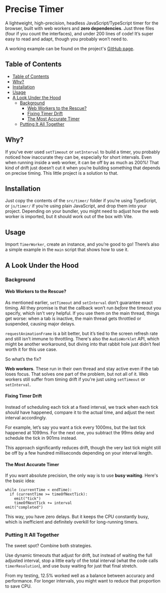 # Precise Timer

A lightweight, high-precision, headless JavaScript/TypeScript timer for the browser, built with web workers and **zero dependencies**. Just three files (four if you count the interfaces), and under 200 lines of code! It’s super easy to read and adapt, though you probably won’t need to.

A working example can be found on the project's [GitHub page](https://gurbindersingh.github.io/precise-timer/).

## Table of Contents

- [Table of Contents](#table-of-contents)
- [Why?](#why)
- [Installation](#installation)
- [Usage](#usage)
- [A Look Under the Hood](#a-look-under-the-hood)
  - [Background](#background)
    - [Web Workers to the Rescue?](#web-workers-to-the-rescue)
    - [Fixing Timer Drift](#fixing-timer-drift)
    - [The Most Accurate Timer](#the-most-accurate-timer)
  - [Putting It All Together](#putting-it-all-together)

## Why?

If you’ve ever used `setTimeout` or `setInterval` to build a timer, you probably noticed how inaccurate they can be, especially for short intervals. Even when running inside a web worker, it can be off by as much as 200%! That kind of drift just doesn’t cut it when you’re building something that depends on precise timing. This little project is a solution to that.

## Installation

Just copy the contents of the `src/timer/` folder if you’re using TypeScript, or `js/timer/` if you’re using plain JavaScript, and drop them into your project. Depending on your bundler, you might need to adjust how the web worker is imported, but it should work out of the box with Vite.

## Usage

Import `TimerWorker`, create an instance, and you’re good to go! There’s also a simple example in the `main` script that shows how to use it.

## A Look Under the Hood

### Background

#### Web Workers to the Rescue?

As mentioned earlier, `setTimeout` and `setInterval` don’t guarantee exact timing. All they promise is that the callback won’t run _before_ the timeout you specify, which isn't very helpful. If you use them on the main thread, things get worse: when a tab is inactive, the main thread gets throttled or suspended, causing major delays.

`requestAnimationFrame` is a bit better, but it’s tied to the screen refresh rate and still isn’t immune to throttling. There's also the `AudioWorklet` API, which might be another workaround, but diving into that rabbit hole just didn’t feel worth it for this use case.

So what’s the fix?

**Web workers**. These run in their own thread and stay active even if the tab loses focus. That solves one part of the problem, but not all of it. Web workers still suffer from timing drift if you're just using `setTimeout` or `setInterval`.

#### Fixing Timer Drift

Instead of scheduling each tick at a fixed interval, we track when each tick _should_ have happened, compare it to the actual time, and adjust the next interval accordingly.

For example, let’s say you want a tick every 1000ms, but the last tick happened at 1099ms. For the next one, you subtract the 99ms delay and schedule the tick in 901ms instead.

This approach significantly reduces drift, though the very last tick might still be off by a few hundred milliseconds depending on your interval length.

#### The Most Accurate Timer

If you want absolute precision, the only way is to use **busy waiting**. Here's the basic idea:

```pseudo
while (currentTime < endTime):
  if (currentTime >= timeOfNextTick):
    emit("tick")
    timeOfNextTick += interval
emit("completed")
```

This way, you have zero delays. But it keeps the CPU constantly busy, which is inefficient and definitely overkill for long-running timers.

### Putting It All Together

The sweet spot? Combine both strategies.

Use dynamic timeouts that adjust for drift, but instead of waiting the full adjusted interval, stop a little early of the total interval (what the code calls `timerResolution`), and use busy waiting for just that final stretch.

From my testing, 12.5% worked well as a balance between accuracy and performance. For longer intervals, you might want to reduce that proportion to save CPU.
